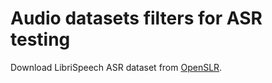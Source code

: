 # Audio datasets filters for ASR testing 

Download LibriSpeech ASR dataset from [OpenSLR](https://www.openslr.org/resources/12/test-clean.tar.gz).
